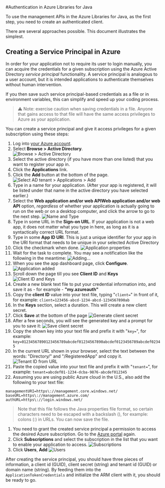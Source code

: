 #Authentication in Azure Libraries for Java

To use the management APIs in the Azure Libraries for Java, as the first step, you need to 
create an authenticated client.

There are several approaches possible. This document illustrates the simplest.

## Creating a Service Principal in Azure

In order for your application not to require its user to login manually, you can acquire the credentials for a given subscription using the Azure Active Directory *service principal* functionality. A service principal is analogous to a user account, but it is intended applications to authenticate themselves without human intervention.

If you then save such service principal-based credentials as a file or in environment variables, this can simplify and speed up your coding process.

>:warning: Note: exercise caution when saving credentials in a file. Anyone that gains access to that file will have the same access privileges to Azure as your application.

You can create a service principal and give it access privileges for a given subscription using these steps:

1. Log into [your Azure account](http://portal.azure.com).
1. Select **Browse > Active Directory**.<br/>
  ![Browse > Active Directory](/media/auth/browse-ad.png)
1. Select the active directory (if you have more than one listed) that you want to register your app in.
1. Click the **Applications** link.
1. Click the **Add** button at the bottom of the page.
  ![Select AD tenant > Applications > Add](/media/auth/add.png)
1. Type in a name for your application. (After your app is registered, it will be listed under that name in the active directory you have selected earlier.)
1. Select the **Web application and/or web APIWeb application and/or web API** option, *regardless* of whether your application is actually going to run on the web or on a desktop computer, and click the arrow to go to the next step.
  ![Name and Type](/media/auth/app.png)
1. Type in some URL in the **Sign-on URL**. If your application is not a web app, it does not matter what you type in here, as long as it is a syntactically correct URL format.
1. Type in some **App ID URI**. This is just a unique identifier for your app in the URI format that needs to be unique in your selected Active Directory
1. Click the checkmark when done.
  ![Application properties](/media/auth/app-props.png)
1. Wait for the task to complete. You may see a notification like the following in the meantime:
  ![Adding...](/media/auth/adding.png)
1. When you see the app dashboard page, click **Configure**.
  ![Application added](/media/auth/added.png)
1. Scroll down the page till you see **Client ID** and **Keys**
  ![Client ID and Keys](/media/auth/client-id.png)
1. Create a new blank text file to put your credential information into, and save it as - for example - **"my.azureauth"**
1. Copy the **client ID** value into your text file, typing "`client=`" in front of it, for example:
  `client=123456-abcd-1234-abcd-1234567890ab`
1. In the **Keys** section, select a duration. This will create a new client secret.
1. Click **Save** at the bottom of the page
  ![Generate client secret](/media/auth/keys.png)
1. After a few seconds, you will see the generated key and a prompt for you to save it:
  ![Save client secret](/media/auth/key-generated.png)
1. Copy the shown key into your text file and prefix it with "`key=`", for example:
  `key=01234567890123456789abcdef01234567890abcdef0123456789abcdef02345`
1. In the current URL shown in your browser, select the text between the words: "Directory/" and "/RegisteredApp" and copy it.
  ![Tenant ID from URL](/media/auth/tenant-id.png)
1. Paste the copied value into your text file and prefix it with "`tenant=`", for example:
  `tenant=abcdef01-1234-dcba-9876-abcdef012345`
1. Assuming you are using public Azure cloud in the U.S., also add the following to your text file:
```
managementURI=https\://management.core.windows.net/
baseURL=https\://management.azure.com/
authURL=https\://login.windows.net/
```
> Note that this file follows the Java properties file format, so certain characters need to be escaped with a backslash (\), for example: colons (\:) in URLs. 
You can now save the file.
1. You need to grant the created service principal a permission to access the desired Azure subscription. Go to the [Azure portal](http://portal.azure.com) again.
1. Click **Subscriptions** and select the subscription in the list that you want to enable your application to access.
  ![Subscriptions](/media/auth/subscriptions.png)
1. Click **Users**, **Add**
  ![Users](/media/auth/users.png)

After creating the service principal, you should have three pieces of information, a client id (GUID), client secret (string) and tenant id (GUID) or domain name (string). By feeding them into the `ApplicationTokenCredentials` and initialize the ARM client with it, you should be ready to go.
